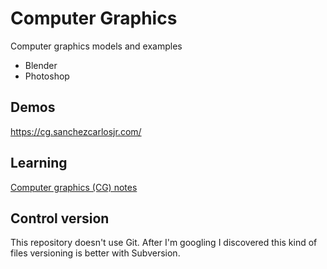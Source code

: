 # Computer Graphics
Computer graphics models and examples
* Blender
* Photoshop

## Demos
https://cg.sanchezcarlosjr.com/

## Learning
[Computer graphics (CG) notes](https://carlos-eduardo-sanchez-torres.sanchezcarlosjr.com/Computer-Graphics-CG-0dd2efc64df946359e6b8edaa91eb947)

## Control version
This repository doesn't use Git. After I'm googling I discovered this kind of files versioning is better with Subversion.
